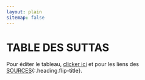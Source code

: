 ```yaml
---
layout: plain
sitemap: false
---
```



# TABLE DES SUTTAS
Pour éditer le tableau, [clicker ici](https://docs.google.com/spreadsheets/d/1oaNpv9M5f5pc6gEi2Pl2Wya4NUf7P8hQfvhBSVPdQto/edit?usp=sharing) et pour les liens des [SOURCES](/SOURCES){:.heading.flip-title}.


<script src="https://ajax.googleapis.com/ajax/libs/jquery/1.7.1/jquery.min.js"></script>
<script src="https://cdnjs.cloudflare.com/ajax/libs/PapaParse/4.1.2/papaparse.js"></script>
<script>
  function arrayToTable(tableData) {
    var table = $('<table></table>');
    $(tableData).each(function(i, rowData) {
      var row = $('<tr></tr>');
      $(rowData).each(function(j, cellData) {
        row.append($('<td>' + cellData + '</td>'));
      });
      table.append(row);
    });
    return table;
  }

  $.ajax({
    type: "GET",
    url: "https://docs.google.com/spreadsheets/d/e/2PACX-1vS6JJL3ePsnRKYtZ2926L8KnmujZIPi5EpRPtNLveuGiMyNcDlawbfbcydOZK3PI6fDgLeunx_3NFWm/pub?output=csv",
    success: function(data) {
      $('article').append(arrayToTable(Papa.parse(data).data));
    }
  });
</script>
